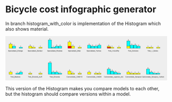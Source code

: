 # Bicycle cost infographic generator




In branch histogram_with_color is implementation of the Histogram which also shows material.


<!-- need to use html to center -->
<p align="center">
<a href="histogramColor.png"><img src="histogramColor.png"></a>
</p>

This version of the Histogram makes you compare models to each other, but the histogram should compare versions within a model.